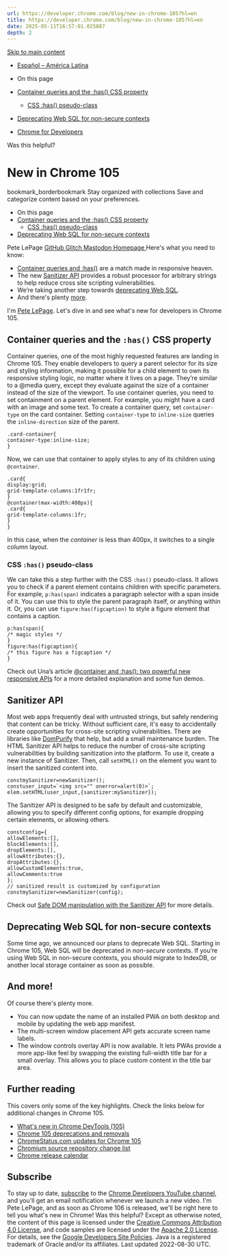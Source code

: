 ```yaml
---
url: https://developer.chrome.com/blog/new-in-chrome-105?hl=en
title: https://developer.chrome.com/blog/new-in-chrome-105?hl=en
date: 2025-05-11T16:57:01.025887
depth: 2
---
```


[ Skip to main content ](https://developer.chrome.com/blog/new-in-chrome-105?hl=en#main-content)
  * [Español – América Latina](https://developer.chrome.com/blog/new-in-chrome-105?hl=es-419)




  * On this page
  * [Container queries and the :has() CSS property](https://developer.chrome.com/blog/new-in-chrome-105?hl=en#container-queries)
    * [CSS :has() pseudo-class](https://developer.chrome.com/blog/new-in-chrome-105?hl=en#css_has_pseudo-class)
  * [Deprecating Web SQL for non-secure contexts](https://developer.chrome.com/blog/new-in-chrome-105?hl=en#web-sql-deprecation)


  * [ Chrome for Developers ](https://developer.chrome.com/)


Was this helpful?
#  New in Chrome 105 
bookmark_borderbookmark Stay organized with collections  Save and categorize content based on your preferences.
  * On this page
  * [Container queries and the :has() CSS property](https://developer.chrome.com/blog/new-in-chrome-105?hl=en#container-queries)
    * [CSS :has() pseudo-class](https://developer.chrome.com/blog/new-in-chrome-105?hl=en#css_has_pseudo-class)
  * [Deprecating Web SQL for non-secure contexts](https://developer.chrome.com/blog/new-in-chrome-105?hl=en#web-sql-deprecation)


Pete LePage 
[ GitHub ](https://github.com/petele) [ Glitch ](https://glitch.com/@petele) [ Mastodon ](https://techhub.social/@petele) [ Homepage ](https://petelepage.com/)
Here's what you need to know:
  * [Container queries and :has()](https://developer.chrome.com/blog/new-in-chrome-105?hl=en#container-queries) are a match made in responsive heaven.
  * The new [Sanitizer API](https://developer.chrome.com/blog/new-in-chrome-105?hl=en#sanitizer-api) provides a robust processor for arbitrary strings to help reduce cross site scripting vulnerabilities.
  * We’re taking another step towards [deprecating Web SQL](https://developer.chrome.com/blog/new-in-chrome-105?hl=en#web-sql-deprecation).
  * And there's plenty [more](https://developer.chrome.com/blog/new-in-chrome-105?hl=en#more).


I'm [Pete LePage](https://petelepage.com). Let's dive in and see what's new for developers in Chrome 105.
## Container queries and the `:has()` CSS property
Container queries, one of the most highly requested features are landing in Chrome 105. They enable developers to query a parent selector for its size and styling information, making it possible for a child element to own its responsive styling logic, no matter where it lives on a page.
They’re similar to a @media query, except they evaluate against the size of a container instead of the size of the viewport.
To use container queries, you need to set containment on a parent element. For example, you might have a card with an image and some text.
To create a container query, set `container-type` on the card container. Setting `container-type` to `inline-size` queries the `inline-direction` size of the parent.
```
.card-container{
container-type:inline-size;
}

```

Now, we can use that container to apply styles to any of its children using `@container`.
```
.card{
display:grid;
grid-template-columns:1fr1fr;
}
@container(max-width:400px){
.card{
grid-template-columns:1fr;
}
}

```

In this case, when the _container_ is less than 400px, it switches to a single column layout.
### CSS `:has()` pseudo-class
We can take this a step further with the CSS `:has()` pseudo-class. It allows you to check if a parent element contains children with specific parameters.
For example, `p:has(span)` indicates a paragraph selector with a span inside of it. You can use this to style the parent paragraph itself, or anything within it. Or, you can use `figure:has(figcaption)` to style a figure element that contains a caption.
```
p:has(span){
/* magic styles */
}
figure:has(figcaption){
/* this figure has a figcaption */
}

```

Check out Una’s article [@container and :has(): two powerful new responsive APIs](https://developer.chrome.com/blog/has-with-cq-m105) for a more detailed explanation and some fun demos.
## Sanitizer API
Most web apps frequently deal with untrusted strings, but safely rendering that content can be tricky. Without sufficient care, it's easy to accidentally create opportunities for cross-site scripting vulnerabilities.
There are libraries like [DomPurify](https://github.com/cure53/DOMPurify) that help, but add a small maintenance burden. The HTML Sanitizer API helps to reduce the number of cross-site scripting vulnerabilities by building sanitization into the platform.
To use it, create a new instance of Sanitizer. Then, call `setHTML()` on the element you want to insert the sanitized content into.
```
constmySanitizer=newSanitizer();
constuser_input=`<img src="" onerror=alert(0)>`;
elem.setHTML(user_input,{sanitizer:mySanitizer});

```

The Sanitizer API is designed to be safe by default and customizable, allowing you to specify different config options, for example dropping certain elements, or allowing others.
```
constconfig={
allowElements:[],
blockElements:[],
dropElements:[],
allowAttributes:{},
dropAttributes:{},
allowCustomElements:true,
allowComments:true
};
// sanitized result is customized by configuration
constmySanitizer=newSanitizer(config);

```

Check out [Safe DOM manipulation with the Sanitizer API](https://web.dev/sanitizer/) for more details.
## Deprecating Web SQL for non-secure contexts
Some time ago, we announced our plans to deprecate Web SQL. Starting in Chrome 105, Web SQL will be deprecated in _non-secure_ contexts.
If you’re using Web SQL in non-secure contexts, you should migrate to IndexDB, or another local storage container as soon as possible.
## And more!
Of course there's plenty more.
  * You can now update the name of an installed PWA on both desktop and mobile by updating the web app manifest.
  * The multi-screen window placement API gets accurate screen name labels.
  * The window controls overlay API is now available. It lets PWAs provide a more app-like feel by swapping the existing full-width title bar for a small overlay. This allows you to place custom content in the title bar area.


## Further reading
This covers only some of the key highlights. Check the links below for additional changes in Chrome 105.
  * [What's new in Chrome DevTools (105)](https://developer.chrome.com/blog/new-in-devtools-105)
  * [Chrome 105 deprecations and removals](https://developer.chrome.com/blog/deps-rems-105)
  * [ChromeStatus.com updates for Chrome 105](https://www.chromestatus.com/features#milestone%3D105)
  * [Chromium source repository change list](https://chromium.googlesource.com/chromium/src/+log/104.0.5112.84..105.0.5195.74)
  * [Chrome release calendar](https://chromiumdash.appspot.com/schedule)


## Subscribe
To stay up to date, [subscribe](https://goo.gl/6FP1a5) to the [Chrome Developers YouTube channel](https://www.youtube.com/user/ChromeDevelopers/), and you'll get an email notification whenever we launch a new video.
I'm Pete LePage, and as soon as Chrome 106 is released, we'll be right here to tell you what's new in Chrome!
Was this helpful?
Except as otherwise noted, the content of this page is licensed under the [Creative Commons Attribution 4.0 License](https://creativecommons.org/licenses/by/4.0/), and code samples are licensed under the [Apache 2.0 License](https://www.apache.org/licenses/LICENSE-2.0). For details, see the [Google Developers Site Policies](https://developers.google.com/site-policies). Java is a registered trademark of Oracle and/or its affiliates.
Last updated 2022-08-30 UTC.

